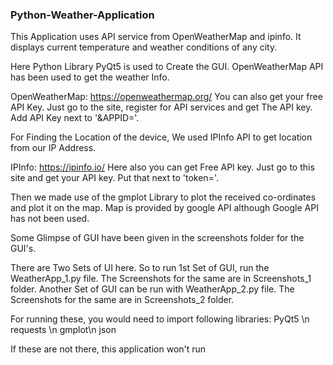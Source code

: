 ### Python-Weather-Application

This Application uses API service from OpenWeatherMap and ipinfo. It displays current temperature and weather conditions of any city.


Here Python Library PyQt5 is used to Create the GUI. 
OpenWeatherMap API has been used to get the weather Info.

OpenWeatherMap: https://openweathermap.org/
You can also get your free API Key. Just go to the site, register for API services and get The API key. Add API Key next to '&APPID='.


For Finding the Location of the device, We used IPInfo API to get location from our IP Address.

IPInfo: https://ipinfo.io/
Here also you can get Free API key. Just go to this site and get your API key. Put that next to 'token='.

Then we made use of the gmplot Library to plot the received co-ordinates and plot it on the map. Map is provided by google API although Google API has not been used.

Some Glimpse of GUI have been given in the screenshots folder for the GUI's.

There are Two Sets of UI here. So to run 1st Set of GUI, run the WeatherApp_1.py file. The Screenshots for the same are in Screenshots_1 folder. Another Set of GUI  can be run with WeatherApp_2.py file. The Screenshots for the same are in Screenshots_2 folder.

For running these, you would need to import following libraries:
PyQt5 \n
requests \n
gmplot\n
json

If these are not there, this application won't run
